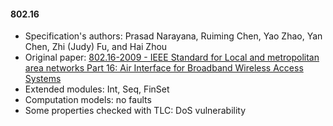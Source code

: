 #### 802.16
- Specification's authors: Prasad Narayana, Ruiming Chen, Yao Zhao, Yan Chen, Zhi (Judy) Fu, and Hai Zhou
- Original paper: <a href="https://ieeexplore.ieee.org/document/5062485/">802.16-2009 - IEEE Standard for Local and metropolitan area networks Part 16: Air Interface for Broadband Wireless Access Systems</a>
- Extended modules: Int, Seq, FinSet
- Computation models: no faults
- Some properties checked with TLC: DoS vulnerability


